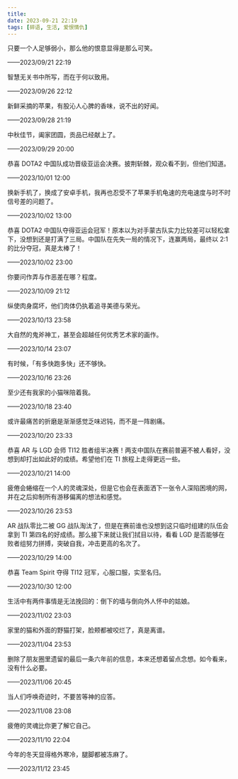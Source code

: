 ```yaml
---
title: 
date: 2023-09-21 22:19
tags: [碎语, 生活, 爱恨情仇]
---
```


只要一个人足够弱小，那么他的恨意显得是那么可笑。

——2023/09/21 22:19

智慧无关书中所写，而在于何以致用。

——2023/09/26 22:12

新鲜采摘的苹果，有股沁人心脾的香味，说不出的好闻。

——2023/09/28 21:19

中秋佳节，阖家团圆，贡品已经献上了。

——2023/09/29 20:00

恭喜 DOTA2 中国队成功晋级亚运会决赛。披荆斩棘，观众看不到，但他们知道。

——2023/10/01 12:00

换新手机了，换成了安卓手机，我再也忍受不了苹果手机龟速的充电速度与时不时信号差的问题了。

——2023/10/02 13:00

恭喜 DOTA2 中国队夺得亚运会冠军！原本以为对手蒙古队实力比较差可以轻松拿下，没想到还是打满了三局。中国队在先失一局的情况下，连赢两局，最终以 2:1 的比分夺冠，真是太棒了！

——2023/10/02 23:00

你要问作弄与作恶差在哪？程度。

——2023/10/09 21:12

纵使肉身腐坏，他们肉体仍执着追寻美德与荣光。

——2023/10/13 23:58

大自然的鬼斧神工，甚至会超越任何优秀艺术家的画作。

——2023/10/14 23:07

有时候，「有多快跑多快」还不够快。

——2023/10/16 23:26

至少还有我家的小猫咪陪着我。

——2023/10/18 23:40

或许最痛苦的折磨是渐渐感觉乏味迟钝，而不是一阵剧痛。

——2023/10/20 23:33

恭喜 AR 与 LGD 会师 TI12 胜者组半决赛！两支中国队在赛前普遍不被人看好，没想到却打出如此好的成绩。希望他们在 TI 旅程上走得更远一些。

——2023/10/21 14:00

疲倦会蜷缩在一个人的灵魂深处，但是它也会在表面洒下一张令人深陷困境的网，并在之后抑制所有游移偏离的想法和感觉。

——2023/10/26 23:53

AR 战队零比二被 GG 战队淘汰了，但是在赛前谁也没想到这只临时组建的队伍会拿到 TI 第四名的好成绩。那么接下来就让我们拭目以待，看看 LGD 是否能够在败者组努力拼搏，突破自我，冲击更高的名次了。

——2023/10/29 14:00

恭喜 Team Spirit 夺得 TI12 冠军，心服口服，实至名归。

——2023/10/30 12:00

生活中有两件事情是无法挽回的：倒下的墙与倒向外人怀中的姑娘。

——2023/11/02 23:03

家里的猫和外面的野猫打架，脸颊都被咬烂了，真是离谱。

——2023/11/04 23:53

删除了朋友圈里遗留的最后一条六年前的信息，本来还想着留点念想。如今看来，没有什么必要。

——2023/11/06 20:45

当人们呼唤奇迹时，不要苦等神的应答。

——2023/11/08 23:08

疲倦的灵魂比你更了解它自己。

——2023/11/10 22:04

今年的冬天显得格外寒冷，腿脚都被冻麻了。

——2023/11/12 23:45
